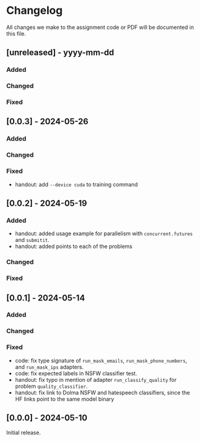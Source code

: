 # Changelog

All changes we make to the assignment code or PDF will be documented in this file.

## [unreleased] - yyyy-mm-dd

### Added

### Changed

### Fixed

## [0.0.3] - 2024-05-26

### Added

### Changed

### Fixed

- handout: add `--device cuda` to training command

## [0.0.2] - 2024-05-19

### Added

- handout: added usage example for parallelism with `concurrent.futures` and `submitit`.
- handout: added points to each of the problems

### Changed

### Fixed

## [0.0.1] - 2024-05-14

### Added

### Changed

### Fixed

- code: fix type signature of `run_mask_emails`, `run_mask_phone_numbers`, and
  `run_mask_ips` adapters.
- code: fix expected labels in NSFW classifier test.
- handout: fix typo in mention of adapter `run_classify_quality` for problem
  `quality_classifier`.
- handout: fix link to Dolma NSFW and hatespeech classifiers, since the HF links
  point to the same model binary

## [0.0.0] - 2024-05-10

Initial release.
